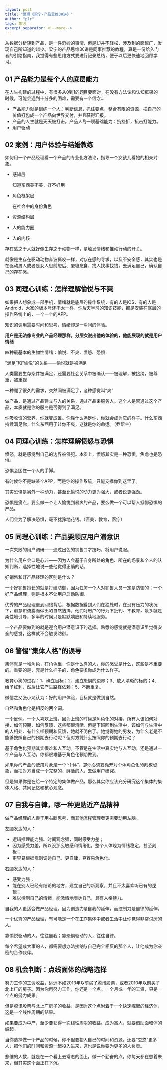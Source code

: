 ```yaml
---
layout: post
title: "整理《梁宁-产品思维30讲》"
author: "plr"
tags: 笔记
excerpt_separator: <!--more-->
---
```


从数据分析转到产品，是一件奇妙的事情，但是却并不轻松，涉及到的面越广，发现自己所知道的越少。<!--more-->梁宁的产品思维30讲是同事推荐的教程，算是一份给入门者的引路指南，我觉得有些思维方式要进行记录总结，便于以后更快速地回顾学习。

## 01 产品能力是每个人的底层能力

在人生构建的过程中，有很多从0到1的题目要面对，在没有方法论和认知框架的时候，可能会遇到十分多的困难，需要有一个信念...

+ 产品能力就是训练一个人：判断信息，抓住要点，整合有限的资源，把自己的价值打包成一个产品向世界交付，并且获得汇报。
+ 产品的人生就是天天被打击。产品人的一项基础能力：抗挫折，抗击打能力。
+ 用户驱动

## 02 案例：用户体验与结婚教练

如何用一个产品经理看一个产品的专业化方法论，指导一个女孩儿看她的相亲对象。

+ 感知层

  知道东西美不美，好不好用

+ 角色框架层

  在社会中的身份角色

+ 资源结构层

+ 人的能力圈

+ 人的内核

存在感之于人就好像生存之于动物一样，是触发情绪和推动行动的开关。

就像是生存在驱动动物奔波撕咬一样，对存在感的寻求，以及不安全感，其实也是在驱动男人或者是女人思前想后、废寝忘食、找人找事找钱，去满足自己，确认自己的存在感。

## 03 同理心训练：怎样理解愉悦与不爽

如果把人想象成一部手机，情绪就是底层的操作系统，有的人是iOS，有的人是Android，大家的版本号还不太一样，你后天学习的知识技能，都是安装在底层的操作系统上的，一个一个的APP。

知识的调用需要时间和思考，情绪却是一瞬间的体验。

**用户是无法像专业的产品经理那样，分层次说出他的体验的，他能展现的就是用户情绪**

四种最基本的生物性情绪：愉悦、不爽、愤怒、恐惧

“满足”和“愉悦”的关系——愉悦就是被满足

人类需要生存条件被满足，还需要社会关系中被确认——被理解，被接纳，被尊重，被重视

一种绷了很久的需求，突然间被满足了，这种感觉叫“爽”

做产品，是通过产品建立与人的关系，通过产品来服务人。这个人是否通过这个产品，本质就是你的服务是否得到了满足。

你吸收谁的营养，你就变成谁。你靠什么满足你，你就会成为它的样子。什么东西持续满足你，什么东西用于让你不爽，这就是你的命运。（乔帮主）

## 04 同理心训练：怎样理解愤怒与恐惧

愤怒，就是感觉到自己的边界被侵犯。本质上，愤怒其实是一种恐惧，焦虑也是恐惧。

恐惧会困住一个人的手脚。

有时候你不是缺某个APP，而是你的操作系统，只能支撑你到这里了。

其实恐惧是另外一种动力，甚至比愉悦的动力更为强大，或者说更强劲。

恐惧是痛点，要么做一个让人愉悦到暴爽的产品，要么做一个可以帮人抵御恐惧的产品。

人们会为了解决恐惧，毫不犹豫地花钱。（医美，教育，医疗）

## 05 同理心训练：产品要顺应用户潜意识

一次失败的用户调研——通过出色的销售口才技巧，将用户说服。

为什么用户会口是心非——因为人会基于自身所处的角色、所在的场景和个人的认知判断，选择性地说一些他觉得正确的话。

好销售和好产品经理的区别是什么？

一个好销售擅长的就是打破防御，因为任何一个人对销售人员一定是防御的；一个好产品经理，则是根本不让用户启动防御。

优秀的产品经理退到网络背后，根据数据看到人们在独处时，在没有压力的状况下，潜意识流露而做出的自然选择。他们对用户的行为不批判、不教育，最多就是柔性地引导，多半的时候只是默默响应和持续地服务。

一个产品要做到的就是迎合用户潜意识下的选择。熟悉的感觉就是潜意识里觉得安全的感觉，这样就不会触发防御。

## 06 警惕“集体人格”的误导

集体就是一堆角色，在角色里，你是什么样的人，你的感受是什么，这些是不重要的。重要的是，壳是什么样子的，角色要求你成为什么样子。

教育小狗的过程：1、确立目标；2、建立恐惧的边界；3、放入清晰的标的；4、给予红利，然后让它产生路径依赖；5、不断重复。

微信之父张小龙认为：好的用户体验，目标就是做到自然。

自然和角色化是相反的两个词。

一个反例。一个人喜欢上班，因为上班的时候是角色化的对接，所有人该如何对接、如何预期、如何反馈，这些都很清晰。但是下班回到生活中，该如何与生活中的人相处、有什么样预期和反馈，她就不明白了。她觉得她的男友，为什么老是不能够按照自己的预期去行动呢？但对方凭什么按照你的预期去行动？

基于角色化预期其实很难和人互动。不管是在生活中真实地与人互动，还是通过一个产品与人互动，你都很难基于角色化预期做到。

如果你的产品的使用对象是一个“个体”，那你必须要抛开对个体角色化的刻板想象，而把对方当成一个完整的、鲜活的人，去做用户研究。

但是如果你是在给一个特定的集体做产品，那么其实你应该充分研究这个集体的集体人格、共同记忆和核心观念。

## 07 自我与自律，哪一种更贴近产品精神

做产品经理的人善于用右脑思考，而其他流程管理者更需要动用左脑。

左脑发达的人：

+ 逻辑推理能力强、时间观念强，同时感受力差；
+ 因为感受力差，所以没那么敏感和情绪化，整个人体现为情绪稳定，甚至刻板；
+ 更容易根据规则调适自己，更自律，更容易角色化。

右脑发达的人：

+ 感受力强；
+ 能在别人已经有结论的地方，建立自己的新观察，并且不太喜欢听已有的逻辑；
+ 难以控制自己的情绪，能激情地表达自己，具有人格魅力。

自我的人更适合做产品经理。因为创造力是自我的延伸，而控制力是自律的延伸。

一个优秀的产品经理，有可能是一个在工作集体中或者生活中让你觉得非常讨厌的人。

靠愉悦驱动的人，往往自我；靠恐惧驱动的人，往往自律。

每个希望成大事的人，都需要想办法接纳与自己完全相反的那个人，让他成为你亲密的合作伙伴。

## 08 机会判断：点线面体的战略选择

努力工作的工资收益，远远不如2013年以前买了腾讯股票，或者2010年以前买了北上广的房子。因为你再努力工作，你还是一个点。一个月或一年的工资，只是一个点的努力成果。

但是腾讯股票与北上广房子的收益，是因为这个点附着于一个快速崛起的经济体，这是一个线性周期的结果。

如果要成为中产，至少要获得一次线性周期的收益。成为富人，就要借助面和体的崛起。

当你选择做一个产品的时候，你不但要投入自己的时间和资源，还要“忽悠”更多人，把他们的时间和资源一起投入进来，这也是说你要为更多的人负责。

悲催的人数，就是在一个看上去常态的面上，做一个勤奋的点，你每天都在想着未来，但其实这个面正在下沉。

